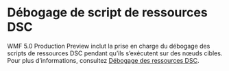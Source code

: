# Débogage de script de ressources DSC
WMF 5.0 Production Preview inclut la prise en charge du débogage des scripts de ressources DSC pendant qu’ils s’exécutent sur des nœuds cibles. Pour plus d’informations, consultez [Débogage des ressources DSC](https://msdn.microsoft.com/powershell/dsc/debugresource).

<!--HONumber=Jul16_HO1-->


